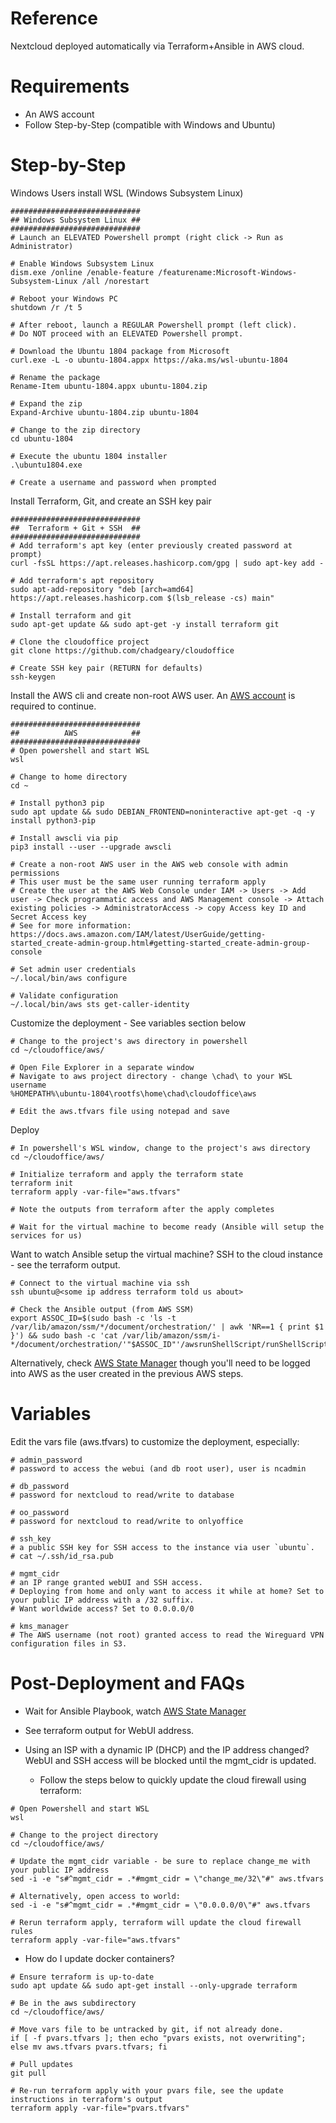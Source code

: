 # Reference
Nextcloud deployed automatically via Terraform+Ansible in AWS cloud.

# Requirements
- An AWS account
- Follow Step-by-Step (compatible with Windows and Ubuntu)

# Step-by-Step 
Windows Users install WSL (Windows Subsystem Linux)
```
#############################
## Windows Subsystem Linux ##
#############################
# Launch an ELEVATED Powershell prompt (right click -> Run as Administrator)

# Enable Windows Subsystem Linux
dism.exe /online /enable-feature /featurename:Microsoft-Windows-Subsystem-Linux /all /norestart

# Reboot your Windows PC
shutdown /r /t 5

# After reboot, launch a REGULAR Powershell prompt (left click).
# Do NOT proceed with an ELEVATED Powershell prompt.

# Download the Ubuntu 1804 package from Microsoft
curl.exe -L -o ubuntu-1804.appx https://aka.ms/wsl-ubuntu-1804
 
# Rename the package
Rename-Item ubuntu-1804.appx ubuntu-1804.zip
 
# Expand the zip
Expand-Archive ubuntu-1804.zip ubuntu-1804
 
# Change to the zip directory
cd ubuntu-1804
 
# Execute the ubuntu 1804 installer
.\ubuntu1804.exe
 
# Create a username and password when prompted
```
Install Terraform, Git, and create an SSH key pair
```
#############################
##  Terraform + Git + SSH  ##
#############################
# Add terraform's apt key (enter previously created password at prompt)
curl -fsSL https://apt.releases.hashicorp.com/gpg | sudo apt-key add -
 
# Add terraform's apt repository
sudo apt-add-repository "deb [arch=amd64] https://apt.releases.hashicorp.com $(lsb_release -cs) main"
 
# Install terraform and git
sudo apt-get update && sudo apt-get -y install terraform git
 
# Clone the cloudoffice project
git clone https://github.com/chadgeary/cloudoffice

# Create SSH key pair (RETURN for defaults)
ssh-keygen
```

Install the AWS cli and create non-root AWS user. An [AWS account](https://portal.aws.amazon.com/billing/signup) is required to continue.
```
#############################
##          AWS            ##
#############################
# Open powershell and start WSL
wsl

# Change to home directory
cd ~

# Install python3 pip
sudo apt update && sudo DEBIAN_FRONTEND=noninteractive apt-get -q -y install python3-pip

# Install awscli via pip
pip3 install --user --upgrade awscli

# Create a non-root AWS user in the AWS web console with admin permissions
# This user must be the same user running terraform apply
# Create the user at the AWS Web Console under IAM -> Users -> Add user -> Check programmatic access and AWS Management console -> Attach existing policies -> AdministratorAccess -> copy Access key ID and Secret Access key
# See for more information: https://docs.aws.amazon.com/IAM/latest/UserGuide/getting-started_create-admin-group.html#getting-started_create-admin-group-console

# Set admin user credentials
~/.local/bin/aws configure

# Validate configuration
~/.local/bin/aws sts get-caller-identity 
```

Customize the deployment - See variables section below
```
# Change to the project's aws directory in powershell
cd ~/cloudoffice/aws/

# Open File Explorer in a separate window
# Navigate to aws project directory - change \chad\ to your WSL username
%HOMEPATH%\ubuntu-1804\rootfs\home\chad\cloudoffice\aws

# Edit the aws.tfvars file using notepad and save
```

Deploy
```
# In powershell's WSL window, change to the project's aws directory
cd ~/cloudoffice/aws/

# Initialize terraform and apply the terraform state
terraform init
terraform apply -var-file="aws.tfvars"

# Note the outputs from terraform after the apply completes

# Wait for the virtual machine to become ready (Ansible will setup the services for us)
```

Want to watch Ansible setup the virtual machine? SSH to the cloud instance - see the terraform output.
```
# Connect to the virtual machine via ssh
ssh ubuntu@<some ip address terraform told us about>

# Check the Ansible output (from AWS SSM)
export ASSOC_ID=$(sudo bash -c 'ls -t /var/lib/amazon/ssm/*/document/orchestration/' | awk 'NR==1 { print $1 }') && sudo bash -c 'cat /var/lib/amazon/ssm/i-*/document/orchestration/'"$ASSOC_ID"'/awsrunShellScript/runShellScript/stdout'
```

Alternatively, check [AWS State Manager](https://console.aws.amazon.com/systems-manager/state-manager) though you'll need to be logged into AWS as the user created in the previous AWS steps. 

# Variables
Edit the vars file (aws.tfvars) to customize the deployment, especially:
```
# admin_password
# password to access the webui (and db root user), user is ncadmin

# db_password
# password for nextcloud to read/write to database

# oo_password
# password for nextcloud to read/write to onlyoffice

# ssh_key
# a public SSH key for SSH access to the instance via user `ubuntu`.
# cat ~/.ssh/id_rsa.pub

# mgmt_cidr
# an IP range granted webUI and SSH access.
# Deploying from home and only want to access it while at home? Set to your public IP address with a /32 suffix.
# Want worldwide access? Set to 0.0.0.0/0

# kms_manager
# The AWS username (not root) granted access to read the Wireguard VPN configuration files in S3.
```

# Post-Deployment and FAQs
- Wait for Ansible Playbook, watch [AWS State Manager](https://console.aws.amazon.com/systems-manager/state-manager)
- See terraform output for WebUI address.

- Using an ISP with a dynamic IP (DHCP) and the IP address changed? WebUI and SSH access will be blocked until the mgmt_cidr is updated.
  - Follow the steps below to quickly update the cloud firewall using terraform:
```
# Open Powershell and start WSL
wsl

# Change to the project directory
cd ~/cloudoffice/aws/

# Update the mgmt_cidr variable - be sure to replace change_me with your public IP address
sed -i -e "s#^mgmt_cidr = .*#mgmt_cidr = \"change_me/32\"#" aws.tfvars

# Alternatively, open access to world:
sed -i -e "s#^mgmt_cidr = .*#mgmt_cidr = \"0.0.0.0/0\"#" aws.tfvars

# Rerun terraform apply, terraform will update the cloud firewall rules
terraform apply -var-file="aws.tfvars"
```

- How do I update docker containers?
```
# Ensure terraform is up-to-date
sudo apt update && sudo apt-get install --only-upgrade terraform

# Be in the aws subdirectory
cd ~/cloudoffice/aws/

# Move vars file to be untracked by git, if not already done.
if [ -f pvars.tfvars ]; then echo "pvars exists, not overwriting"; else mv aws.tfvars pvars.tfvars; fi

# Pull updates
git pull

# Re-run terraform apply with your pvars file, see the update instructions in terraform's output
terraform apply -var-file="pvars.tfvars"
```
